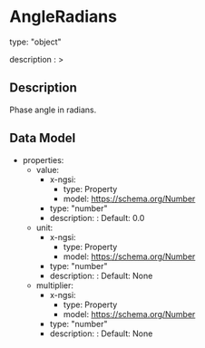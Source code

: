 # AngleRadians
type: "object"
description : >
## Description
Phase angle in radians.

## Data Model
  - properties:
    - value:
      - x-ngsi:
        - type: Property
        - model: https://schema.org/Number
      - type: "number"
      - description: :  Default: 0.0
    - unit:
      - x-ngsi:
        - type: Property
        - model: https://schema.org/Number
      - type: "number"
      - description: :  Default: None
    - multiplier:
      - x-ngsi:
        - type: Property
        - model: https://schema.org/Number
      - type: "number"
      - description: :  Default: None
